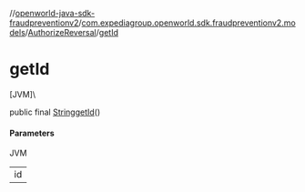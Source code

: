 //[openworld-java-sdk-fraudpreventionv2](../../../index.md)/[com.expediagroup.openworld.sdk.fraudpreventionv2.models](../index.md)/[AuthorizeReversal](index.md)/[getId](get-id.md)

# getId

[JVM]\

public final [String](https://docs.oracle.com/javase/8/docs/api/java/lang/String.html)[getId](get-id.md)()

#### Parameters

JVM

| |
|---|
| id |

